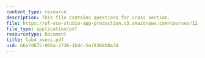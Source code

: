 ```yaml
---
content_type: resource
description: This file contains questions for cross section.
file: https://ol-ocw-studio-app-production.s3.amazonaws.com/courses/12-113-structural-geology-fall-2005/66a7d875068a27361bdc5a78368b8a34_lab4_xsecs.pdf
file_type: application/pdf
resourcetype: Document
title: lab4_xsecs.pdf
uid: 66a7d875-068a-2736-1bdc-5a78368b8a34
---
```

